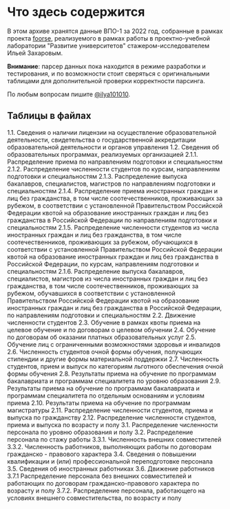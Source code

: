 # Что здесь содержится

В этом архиве хранятся данные ВПО-1 за 2022 год, собранные в рамках проекта [foorse](https://github.com/ilya101010/foorse), реализуемого в рамках работы в проектно-учебной лаборатории "Развитие университетов" стажером-исследователем Ильей Захаровым.

**Внимание**: парсер данных пока находится в режиме разработки и тестирования, и по возможности стоит сверяться с оригинальными таблицами для дополнительной проверки корректности парсинга.

По любым вопросам пишите [@ilya101010](https://t.me/ilya101010).

## Таблицы в файлах

1.1. Сведения о наличии лицензии на осуществление образовательной деятельности, свидетельства о государственной аккредитации образовательной деятельности и органов управления
1.2. Сведения об образовательных программах, реализуемых организацией
2.1.1. Распределение приема по направлениям подготовки и специальностям
2.1.2. Распределение численности студентов по курсам, направлениям подготовки и специальностям
2.1.3. Распределение выпуска бакалавров, специалистов, магистров по направлениям подготовки и специальностям
2.1.4. Распределение приема иностранных граждан и лиц без гражданства, в том числе соотечественников, проживающих за рубежом, в соответствии с установленной Правительством Российской Федерации квотой на образование иностранных граждан и лиц без гражданства в Российской Федерации по направлениям подготовки и специальностям
2.1.5. Распределение численности студентов из числа иностранных граждан и лиц без гражданства, в том числе соотечественников, проживающих за рубежом, обучающихся в соответствии с установленной Правительством Российской Федерации квотой на образование иностранных граждан и лиц без гражданства в Российской Федерации, по курсам, направлениям подготовки и специальностям
2.1.6. Распределение выпуска бакалавров, специалистов, магистров из числа иностранных граждан и лиц без гражданства, в том числе соотечественников, проживающих за рубежом, обучавшихся в соответствии с установленной Правительством Российской Федерации квотой на образование иностранных граждан и лиц без гражданства в Российской Федерации, по направлениям подготовки и специальностям
2.2. Движение численности студентов
2.3. Обучение в рамках квоты приема на целевое обучение и по договорам о целевом обучении
2.4. Обучение по договорам об оказании платных образовательных услуг
2.5. Обучение лиц с ограниченными возможностями здоровья и инвалидов
2.6. Численность студентов очной формы обучения, получающих стипендии и другие формы материальной поддержки
2.7. Численность студентов, прием и выпуск по категориям льготного обеспечения очной формы обучения
2.8. Результаты приема на обучение по программам бакалавриата и программам специалитета по уровню образования
2.9. Результаты приема на обучение по программам бакалавриата и программам специалитета по отдельным основаниям и условиям приема
2.10. Результаты приема на обучение по программам магистратуры
2.11. Распределение численности студентов, приема и выпуска по гражданству
2.12. Распределение численности студентов, приема и выпуска по возрасту и полу
3.1. Распределение численности персонала по уровню образования и полу
3.2. Распределение персонала по стажу работы
3.3.1. Численность внешних совместителей
3.3.2. Численность работников, выполняющих работы по договорам гражданско - правового характера
3.4. Сведения о повышении квалификации и (или) профессиональной переподготовке персонала
3.5. Сведения об иностранных работниках
3.6. Движение работников
3.7.1 Распределение персонала без внешних совместителей и работающих по договорам гражданско-правового характера по возрасту и полу
3.7.2. Распределение персонала, работающего на условиях внешнего совместительства, по возрасту и полу